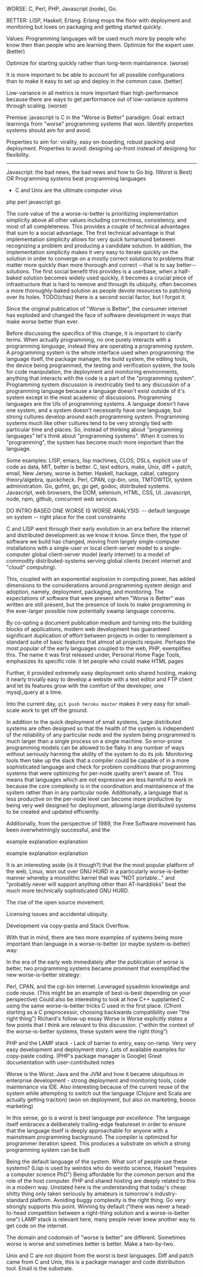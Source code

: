 <!-- This is massive and sprawling and needs to be cut down. Ruby seems to be
a perfect example of a modern worse-is-better system as defined here, but I'm
not sure I want to bring that in. -->

WORSE: C, Perl, PHP, Javascript (node), Go.

BETTER: LISP, Haskell, Erlang.
Erlang mops the floor with deployment and monitoring but loses on packaging and
getting started quickly.

Values:
Programming languages will be used much more by people who know then than
people who are learning them. Optimize for the expert user. (better)

Optimize for starting quickly rather than long-term maintainence. (worse)

It is more important to be able to account for all possible configurations than
to make it easy to set up and deploy in the common case. (better)

Low-variance in all metrics is more important than high-performance because
there are ways to get performance out of low-variance systems through scaling.
(worse)

Premise: javascript is C in the "Worse is Better" paradigm.
Goal: extract learnings from "worse" programming systems that won. Identify
properties systems should aim for and avoid.

Properties to aim for: virality, easy on-boarding, robust packing and deployment.
Properties to avoid: designing up-front instead of designing for flexibility.

----------------------------------------------------------------------

Javascript: the bad news, the bad news and how to Go big. (Worst is Best)
OR Programming systems beat programming languages

- C and Unix are the ultimate computer virus

php
perl
javascript
go

The core value of the a worse-is-better is prioritizing implementation
simplicity above all other values including correctness, consistency, and most
of all completeness. This provides a couple of technical advantages that sum to
a social advantage. The first technical advantage is that implementation
simplicity allows for very quick turnaround between recognizing a problem and
producing a candidate solution. In addition, the implementation simplicity
makes it very easy to iterate quickly on the solution in order to converge on
a mostly correct solutions to problems that matter more quickly than more
thorough and correct --that is to say better-- solutions. The first social
benefit this provides is a userbase, when a half-baked solution becomes widely
used quickly, it becomes a crucial piece of infrastructure that is hard to
remove and through its ubiquity, often becomes a more thoroughly-baked solution
as people devote resources to patching over its holes. TODO(chas) there is
a second social factor, but I forgot it.

Since the original publication of "Worse is Better", the consumer internet has
exploded and changed the face of software development in ways that make worse
better than ever.

Before discussing the specifics of this change, it is important to clarify
terms. When actually programming, no one purely interacts with a programming
_language_, instead they are operating a programming _system_. A programming system
is the whole interface used when programming: the language itself, the package
manager, the build system, the editing tools, the device being programmed, the
testing and verification system, the tools for code manipulation, the
deployment and monitoring environments, anything that interacts with the code
is a part of the "programming system". Programming system discussion is
inextricably tied to any discussion of a programming language because
a language doesn't exist outside of it's system except in the most academic of
discussions. Programming languages are the UIs of programming systems.
A language doesn't have one system, and a system doesn't necessarily have one
language, but strong cultures develop around each programming system.
Programming systems much like other cultures tend to be very strongly tied with
particular time and places. So, instead of thinking about "programming
languages" let's think about "programming systems". When it comes to
"programming", the system has become much more important than the language.

Some examples:
LISP, emacs, lisp machines, CLOS, DSLs, explicit use of code as data, MIT, better is better.
C, text editors, make, Unix, diff + patch, email, New Jersey, worse is better.
Haskell, hackage, cabal, category theory/algebra, quickcheck.
Perl, CPAN, cgi-bin, unix, TMTOWTDI, system administration.
Go, gofmt, go, go get, godoc, distributed systems.
Javascript, web browsers, the DOM, selenium, HTML, CSS, UI.
Javascript, node, npm, github, concurrent web services.

DO INTRO BASED ONE WORSE IS WORSE ANALYSIS:
-- default language on system
-- right place for the cost constraints

C and LISP went through their early evolution in an era before the internet and
distributed development as we know it know. Since then, the type of software we
build has changed, moving from largely single-computer installations with
a single-user or local client-server model to a single-computer global
client-server model (early internet) to a model of commodity
distributed-systems serving global clients (recent internet and "cloud"
computing).

This, coupled with an exponential explosion in computing power, has added
dimensions to the considerations around programming system design and adoption,
namely, deployment, packaging, and monitoring. The expectations of software
that were present when "Worse is Better" was written are still present, but the
presence of tools to make programming in the ever-larger possible now
potentially swamp language concerns.

By co-opting a document publication medium and turning into the building blocks
of applications, modern web development has guaranteed significant duplication
of effort between projects in order to reimplement a standard suite of basic
features that almost all projects require. Perhaps the most popular of the
early languages coupled to the web, PHP, exemplifies this. The name it was
first released under, Personal Home Page Tools, emphasizes its specific role:
it let people who could make HTML pages

Further, it provided extremely easy deployment onto shared hosting, making it
nearly trivially easy to develop a website with a text editor and FTP client
and let its features grow with the comfort of the developer, one mysql_query at
a time.

Into the current day, `git push heroku master` makes it very easy for small-scale
work to get off the ground.

In addition to the quick deployment of small systems, large distributed systems
are often designed so that the health of the system is independent of the
reliability of any particular node and the system being programmed is much
larger than a single process on a single machine. So error-prone programming
models can be allowed to be flaky in any number of ways without seriously
harming the ability of the system to do its job. Monitoring tools then take up
the slack that a compiler could be capable of in a more sophisticated language
and check for problem conditions that programming systems that were optimizing
for per-node quality aren't aware of.  This means that languages which are not
expressive are less harmful to work in because the core complexity is in the
coordination and maintainence of the system rather than in any particular node.
Additionally, a language that is less productive on the per-node level can
become more productive by being very well designed for deployment, allowing
large distributed systems to be created and updated efficiently.


Additionally, from the perspective of 1989, the Free Software movement has been
overwhelmingly successful, and the

example
explanation
explanation

example
explanation
explanation

It is an interesting aside (is it though?) that the the most popular platform of
the web, Linux, won out over GNU HURD in a particularly worse-is-better manner
whereby a monolithic kernel that was "NOT portable..." and "probably never will
support anything other than AT-harddisks" beat the much more technically
sophisticated GNU HURD.


The rise of the open source movement.

Licensing issues and accidental ubiquity.


Development via copy-pasta and Stack Overflow.

With that in mind, there are two more examples of systems being more important
than language in a worse-is-better (or maybe system-is-better) way:

In the era of the early web immediately after the publication of worse is
better, two programming systems became prominent that exemplified the new
worse-is-better strategy:

Perl, CPAN, and the cgi-bin internet. Leveraged sysadmin knowledge and code
reuse. (This might be an example of best-is-best depending on your perspective)
Could also be interesting to look at how C++ supplanted C using the same
worse-is-better tricks C used in the first place. (Cfront starting as
a C preprocessor, choosing backwards compatibility over "the right thing")
Richard's follow-up essay Worse is Worse explicitly states a few points that
I think are relevant to this discussion. ("within the context of the
worse-is-better systems, these system were the right thing")

PHP and the LAMP stack - Lack of barrier to entry, easy on-ramp. Very very easy
development and deployment story. Lots of available examples for copy-paste
coding. (PHP's package manager is Google) Great documentation with
user-contributed notes

Worse is the Worst:
Java and the JVM and how it became ubiquitous in
enterprise development - strong deployment and monitoring tools, code
maintenance via IDE. Also interesting because of the current reuse of the
system while attempting to switch out the language (Clojure and Scala are
actually getting traction) (won on deployment, but also on marketing, boooo marketing)

In this sense, go is a worst is best language *par excellence*. The language
itself embraces a deliberately trailing-edge featureset in order to ensure that
the language itself is deeply approachable for anyone with a mainstream
programming background. The compiler is optimized for programmer iteration
speed. This produces a substrate on which a strong programming system can be
built

Being the default language of the system.  What sort of people use these
systems? (Lisp is used by weirdos who do weirdo science, Haskell "requires
a computer science PhD") Being affordable for the common person and the role of
the host computer. PHP and shared hosting are deeply related to this in
a modern way. Unstated here is the understanding that today's cheap shitty
thing only taken seriously by amateurs is tomorrow's industry-standard
platform.  Avoiding buggy complexity is the right thing. Go very strongly
supports this point.  Winning by default ("there was never a head-to-head
competition between a right-thing solution and a worse-is-better one") LAMP
stack is relevant here, many people never knew another way to get code on the
internet.

The domain and codomain of "worse is better" are different. Sometimes worse is worse and sometimes better is better. Make a two-by-two.

Unix and C are not disjoint from the worst is best languages. Diff and patch came from C and Unix, this is a package manager and code distribution tool. Email is the substrate.
